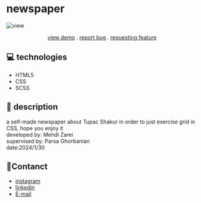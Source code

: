 # newspaper
![view](https://github.com/Mehdi-Zaree/newspaper-grid/assets/155577064/acf05b6b-5562-48ac-ae9d-e7d7983fed83)
<p align="center">
<a href="https://mehdi-zaree.github.io/newspaper-grid/"> view demo</a> .
<a href="https://github.com/Mehdi-Zaree/newspaper-grid/issues">report bug</a> .
<a href="https://github.com/Mehdi-Zaree/newspaper-grid/issues">requesting feature</a></p>


</p>

## :computer: technologies 
- HTML5
- CSS
- SCSS
## :page_facing_up: description
a self-made newspaper about Tupac Shakur in order to just exercise grid in CSS, hope you enjoy it</br>
developed by: Mehdi Zarei</br>
supervised by: Parsa Ghorbanian</br>
date:2024/1/30
## :iphone:Contanct
- [instagram](https://instagram.com/mehdi_zarei-web)
- [linkedin](https://linkedin.com/in/mahdi-zri)
- [E-mail](mahdizarei22019@gmail.com)

 
